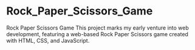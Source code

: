 # Rock_Paper_Scissors_Game
Rock Paper Scissors Game This project marks my early venture into web development, featuring a web-based Rock Paper Scissors game created with HTML, CSS, and JavaScript.  
